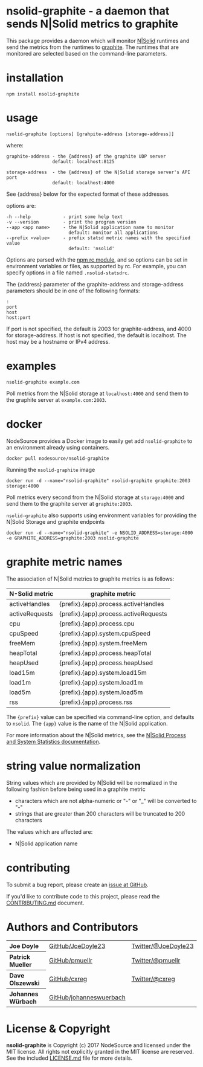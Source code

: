 nsolid-graphite - a daemon that sends N|Solid metrics to graphite
================================================================================

This package provides a daemon which will monitor [N|Solid][] runtimes and send
the metrics from the runtimes to [graphite][].  The runtimes that are monitored
are selected based on the command-line parameters.


installation
================================================================================

    npm install nsolid-graphite


usage
================================================================================

    nsolid-graphite [options] [grahpite-address [storage-address]]

where:

    graphite-address - the {address} of the graphite UDP server
                     default: localhost:8125

    storage-address  - the {address} of the N|Solid storage server's API port
                     default: localhost:4000

See {address} below for the expected format of these addresses.

options are:

    -h --help            - print some help text
    -v --version         - print the program version
    --app <app name>     - the N|Solid application name to monitor
                           default: monitor all applications
    --prefix <value>     - prefix statsd metric names with the specified value
                           default: 'nsolid'

Options are parsed with the [npm rc module][], and so options can be set in
environment variables or files, as supported by rc.  For example, you can
specify options in a file named `.nsolid-statsdrc`.

The {address} parameter of the graphite-address and storage-address parameters
should be in one of the following formats:

    :
    port
    host
    host:port

If port is not specified, the default is 2003 for graphite-address, and 4000 for
storage-address. If host is not specified, the default is localhost.  The host
may be a hostname or IPv4 address.

examples
================================================================================

    nsolid-graphite example.com

Poll metrics from the N|Solid storage at `localhost:4000` and send them to the
graphite server at `example.com:2003`.

docker
================================================================================

NodeSource provides a Docker image to easily get add `nsolid-graphite` to an
environment already using containers.

    docker pull nodesource/nsolid-graphite

Running the `nsolid-graphite` image

    docker run -d --name="nsolid-graphite" nsolid-graphite graphite:2003 storage:4000 

Poll metrics every second from the N|Solid storage at `storage:4000` and send them to the
graphite server at `graphite:2003`. 

`nsolid-graphite` also supports using environment variables for providing the N|Solid
Storage and graphite endpoints

    docker run -d --name="nsolid-graphite" -e NSOLID_ADDRESS=storage:4000 -e GRAPHITE_ADDRESS=graphite:2003 nsolid-graphite



graphite metric names
================================================================================

The association of N|Solid metrics to graphite metrics is as follows:

N-Solid metric   | graphite metric
---------------  | -------------
activeHandles    | {prefix}.{app}.process.activeHandles
activeRequests   | {prefix}.{app}.process.activeRequests
cpu              | {prefix}.{app}.process.cpu
cpuSpeed         | {prefix}.{app}.system.cpuSpeed
freeMem          | {prefix}.{app}.system.freeMem
heapTotal        | {prefix}.{app}.process.heapTotal
heapUsed         | {prefix}.{app}.process.heapUsed
load15m          | {prefix}.{app}.system.load15m
load1m           | {prefix}.{app}.system.load1m
load5m           | {prefix}.{app}.system.load5m
rss              | {prefix}.{app}.process.rss

The `{prefix}` value can be specified via command-line option, and defaults to
`nsolid`.  The `{app}` value is the name of the N|Solid application.

For more information about the N|Solid metrics, see the
[N|Solid Process and System Statistics documentation][].


string value normalization
================================================================================

String values which are provided by N|Solid will be normalized in the following
fashion before being used in a graphite metric

* characters which are not alpha-numeric or "-" or "_" will be converted to "-"
* strings that are greater than 200 characters will be truncated to 200 characters

The values which are affected are:

* N|Solid application name


contributing
================================================================================

To submit a bug report, please create an [issue at GitHub][].

If you'd like to contribute code to this project, please read the
[CONTRIBUTING.md][] document.

Authors and Contributors
================================================================================

<table><tbody>
  <tr>
    <th align="left">Joe Doyle</th>
    <td><a href="https://github.com/joedoyle23">GitHub/JoeDoyle23</a></td>
    <td><a href="https://twitter.com/JoeDoyle23">Twitter/@JoeDoyle23</a></td>
  </tr>
  <tr>
    <th align="left">Patrick Mueller</th>
    <td><a href="https://github.com/pmuellr">GitHub/pmuellr</a></td>
    <td><a href="https://twitter.com/pmuellr">Twitter/@pmuellr</a></td>
  </tr>
  <tr>
    <th align="left">Dave Olszewski</th>
    <td><a href="https://github.com/cxreg">GitHub/cxreg</a></td>
    <td><a href="https://twitter.com/cxreg">Twitter/@cxreg</a></td>
  </tr>
  <tr>
    <th align="left">Johannes Würbach</th>
    <td><a href="https://github.com/johanneswuerbach">GitHub/johanneswuerbach</a></td>
    <td>&nbsp;</td>
  </tr>
</tbody></table>


License & Copyright
================================================================================

**nsolid-graphite** is Copyright (c) 2017 NodeSource and licensed under the
MIT license. All rights not explicitly granted in the MIT license are reserved.
See the included [LICENSE.md][] file for more details.


[N|Solid]: https://nodesource.com/products/nsolid
[graphite]: https://graphiteapp.org/
[npm rc module]: https://www.npmjs.com/package/rc
[N|Solid Process and System Statistics documentation]: https://docs.nodesource.com/docs/using-the-cli
[issue at GitHub]: https://github.com/nodesource/nsolid-graphite/issues
[CONTRIBUTING.md]: CONTRIBUTING.md
[LICENSE.md]: LICENSE.md
